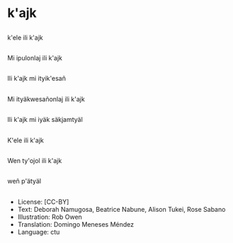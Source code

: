 # k'ajk

##
k'ele ili k'ajk

##
Mi ipulonlaj ili k'ajk

##
Ili k'ajk mi ityik'esañ

##
Mi ityäkwesañonlaj ili k'ajk

##
Ili k'ajk mi iyäk säkjamtyäl

##
K'ele ili k'ajk

##
Wen ty'ojol ili k'ajk

##
weñ p'ätyäl

##
* License: [CC-BY]
* Text: Deborah Namugosa, Beatrice Nabune, Alison Tukei, Rose Sabano
* Illustration: Rob Owen
* Translation: Domingo Meneses Méndez
* Language: ctu
